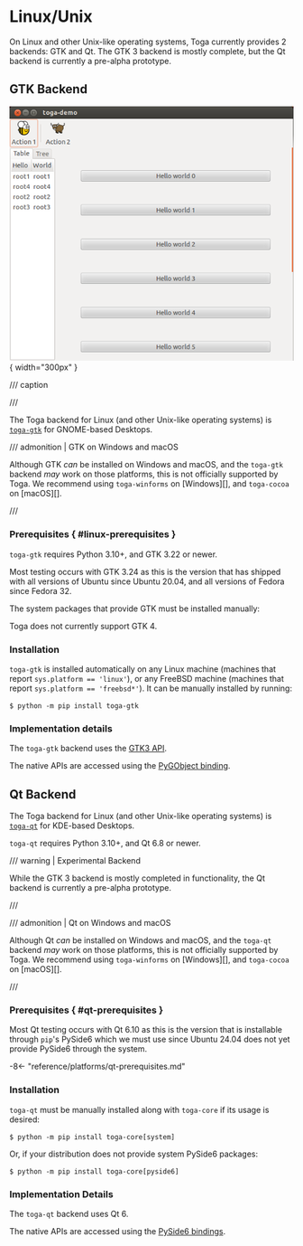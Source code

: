 # Linux/Unix

On Linux and other Unix-like operating systems, Toga currently provides 2 backends: GTK and Qt.  The GTK 3 backend is mostly complete, but the Qt backend is currently a pre-alpha prototype.

## GTK Backend

![image](../images/gtk.png){ width="300px" }

/// caption

///

<!-- TODO: Update alt text -->

The Toga backend for Linux (and other Unix-like operating systems) is [`toga-gtk`](https://github.com/beeware/toga/tree/main/gtk) for
GNOME-based Desktops.


/// admonition | GTK on Windows and macOS

Although GTK *can* be installed on Windows and macOS, and the `toga-gtk` backend *may* work on those platforms, this is not officially supported by Toga. We recommend using `toga-winforms` on [Windows][], and `toga-cocoa` on [macOS][].

///

### Prerequisites  { #linux-prerequisites }

`toga-gtk` requires Python 3.10+, and GTK 3.22 or newer.

Most testing occurs with GTK 3.24 as this is the version that has shipped with all versions of Ubuntu since Ubuntu 20.04, and all versions of Fedora since Fedora 32.

The system packages that provide GTK must be installed manually:

Toga does not currently support GTK 4.

### Installation

`toga-gtk` is installed automatically on any Linux machine (machines that report `sys.platform == 'linux'`), or any FreeBSD machine (machines that report `sys.platform == 'freebsd*'`). It can be manually installed by running:

```console
$ python -m pip install toga-gtk
```

### Implementation details

The `toga-gtk` backend uses the [GTK3 API](https://docs.gtk.org/gtk3/).

The native APIs are accessed using the [PyGObject binding](https://pygobject.readthedocs.io).


## Qt Backend

The Toga backend for Linux (and other Unix-like operating systems) is [`toga-qt`](https://github.com/beeware/toga/tree/main/qt) for
KDE-based Desktops.

`toga-qt` requires Python 3.10+, and Qt 6.8 or newer.

/// warning | Experimental Backend

While the GTK 3 backend is mostly completed in functionality, the Qt backend is currently a pre-alpha prototype.

///

/// admonition | Qt on Windows and macOS

Although Qt *can* be installed on Windows and macOS, and the `toga-qt` backend *may* work on those platforms, this is not officially supported by Toga. We recommend using `toga-winforms` on [Windows][], and `toga-cocoa` on [macOS][].

///

### Prerequisites  { #qt-prerequisites }

Most Qt testing occurs with Qt 6.10 as this is the version that is installable through ``pip``'s PySide6 which we must use since Ubuntu 24.04 does not yet provide PySide6 through the system.

-8<- "reference/platforms/qt-prerequisites.md"

### Installation

`toga-qt` must be manually installed along with ``toga-core`` if its usage is desired:

```console
$ python -m pip install toga-core[system]
```

Or, if your distribution does not provide system PySide6 packages:

```console
$ python -m pip install toga-core[pyside6]
```

### Implementation Details

The `toga-qt` backend uses Qt 6.

The native APIs are accessed using the [PySide6 bindings](https://www.qt.io/development/qt-framework/python-bindings).
